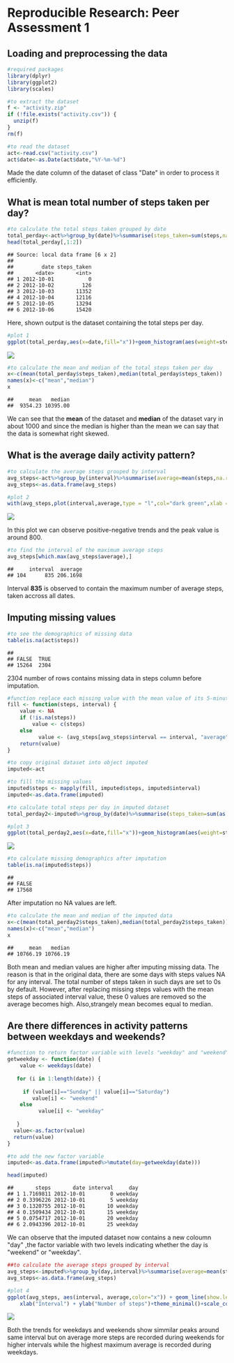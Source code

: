 # Reproducible Research: Peer Assessment 1


## Loading and preprocessing the data

```r
#required packages 
library(dplyr)
library(ggplot2)
library(scales)

#to extract the dataset
f <- "activity.zip"
if (!file.exists("activity.csv")) { 
  unzip(f) 
}
rm(f)

#to read the dataset
act<-read.csv("activity.csv")
act$date<-as.Date(act$date,"%Y-%m-%d")
```

<p>
Made the date column of the dataset of class "Date" in order to process it efficiently.
</p>

## What is mean total number of steps taken per day?

```r
#to calculate the total steps taken grouped by date
total_perday<-act%>%group_by(date)%>%summarise(steps_taken=sum(steps,na.rm=TRUE))
head(total_perday[,1:2])
```

```
## Source: local data frame [6 x 2]
## 
##         date steps_taken
##       <date>       <int>
## 1 2012-10-01           0
## 2 2012-10-02         126
## 3 2012-10-03       11352
## 4 2012-10-04       12116
## 5 2012-10-05       13294
## 6 2012-10-06       15420
```

<p>
Here, shown output is the dataset containing the total steps per day.
</p>



```r
#plot 1
ggplot(total_perday,aes(x=date,fill="x"))+geom_histogram(aes(weight=steps_taken),binwidth = 0.4,show.legend = FALSE)+theme_minimal()+labs(x="Date",y="No. of total steps per day")+scale_fill_manual(values = "orange")
```

![](PA1_template_files/figure-html/unnamed-chunk-3-1.png)<!-- -->



```r
#to calculate the mean and median of the total steps taken per day
x<-c(mean(total_perday$steps_taken),median(total_perday$steps_taken))
names(x)<-c("mean","median")
x
```

```
##     mean   median 
##  9354.23 10395.00
```

<p>

We can see that the <b>mean</b> of the dataset and <b>median</b> of the dataset vary in about 1000 and since the median is higher than the mean we can say that the data is somewhat right skewed.

</p>

## What is the average daily activity pattern?


```r
#to calculate the average steps grouped by interval
avg_steps<-act%>%group_by(interval)%>%summarise(average=mean(steps,na.rm=TRUE))
avg_steps<-as.data.frame(avg_steps)

#plot 2
with(avg_steps,plot(interval,average,type = "l",col="dark green",xlab = "Interval",ylab="Average no of steps taken",main="Time series plot of daily activity pattern"))
```

![](PA1_template_files/figure-html/unnamed-chunk-5-1.png)<!-- -->

<p>

In this plot we can observe positive-negative trends and the peak value is around 800.


</p>


```r
#to find the interval of the maximum average steps
avg_steps[which.max(avg_steps$average),]
```

```
##     interval  average
## 104      835 206.1698
```


<p>
Interval <b>835</b> is observed to contain the maximum number of average steps, taken accross all dates.

</p>


## Imputing missing values


```r
#to see the demographics of missing data
table(is.na(act$steps))
```

```
## 
## FALSE  TRUE 
## 15264  2304
```


<p>
2304 number of rows contains missing data in steps column before imputation.
</p>



```r
#function replace each missing value with the mean value of its 5-minute interval
fill <- function(steps, interval) {
    value <- NA
    if (!is.na(steps)) 
        value <- c(steps) 
    else 
          value <- (avg_steps[avg_steps$interval == interval, "average"])
    return(value)
}

#to copy original dataset into object imputed
imputed<-act

#to fill the missing values
imputed$steps <- mapply(fill, imputed$steps, imputed$interval)
imputed<-as.data.frame(imputed)

#to calculate total steps per day in imputed dataset
total_perday2<-imputed%>%group_by(date)%>%summarise(steps_taken=sum(as.double(as.character(steps)),na.rm=TRUE))

#plot 3
ggplot(total_perday2,aes(x=date,fill="x"))+geom_histogram(aes(weight=steps_taken),binwidth = 0.4,show.legend = FALSE)+theme_minimal()+labs(x="Date",y="No. of total steps per day")+scale_fill_manual(values = "orange")
```

![](PA1_template_files/figure-html/unnamed-chunk-8-1.png)<!-- -->




```r
#to calculate missing demographics after imputation
table(is.na(imputed$steps))
```

```
## 
## FALSE 
## 17568
```


<p>
After imputation no NA values are left.
</p>



```r
#to calculate the mean and median of the imputed data
x<-c(mean(total_perday2$steps_taken),median(total_perday2$steps_taken))
names(x)<-c("mean","median")
x
```

```
##     mean   median 
## 10766.19 10766.19
```



<p>
Both mean and median values are higher after imputing missing data. The reason is that in the original data, there are some days with steps values NA for any interval. The total number of steps taken in such days are set to 0s by default. However, after replacing missing steps values with the mean steps of associated interval value, these 0 values are removed so the average becomes high. Also,strangely mean becomes equal to median.

</p>



## Are there differences in activity patterns between weekdays and weekends?



```r
#function to return factor variable with levels "weekday" and "weekend"
getweekday <- function(date) {
    value <- weekdays(date)
      
   for (i in 1:length(date)) {
     
     if (value[i]=="Sunday" || value[i]=="Saturday")
        value[i] <- "weekend" 
    else 
          value[i] <- "weekday"
     
   } 
  value<-as.factor(value)
  return(value)
}

#to add the new factor variable
imputed<-as.data.frame(imputed%>%mutate(day=getweekday(date)))

head(imputed)
```

```
##       steps       date interval     day
## 1 1.7169811 2012-10-01        0 weekday
## 2 0.3396226 2012-10-01        5 weekday
## 3 0.1320755 2012-10-01       10 weekday
## 4 0.1509434 2012-10-01       15 weekday
## 5 0.0754717 2012-10-01       20 weekday
## 6 2.0943396 2012-10-01       25 weekday
```


<p>
We can observe that the imputed dataset now contains a new coloumn "day" ,the factor variable with two levels indicating whether the day is "weekend" or "weekday".

</p>



```r
##to calculate the average steps grouped by interval
avg_steps<-imputed%>%group_by(day,interval)%>%summarise(average=mean(steps,na.rm=TRUE))
avg_steps<-as.data.frame(avg_steps)

#plot 4
ggplot(avg_steps, aes(interval, average,color="x")) + geom_line(show.legend = FALSE) + facet_grid(day~. ) + 
    xlab("Interval") + ylab("Number of steps")+theme_minimal()+scale_color_manual(values = "dark green")
```

![](PA1_template_files/figure-html/unnamed-chunk-12-1.png)<!-- -->


<p>
Both the trends for weekdays and weekends show simmilar peaks around same interval but on average more steps are recorded during weekends for higher intervals while the highest maximum average is recorded during weekdays.

</p>
